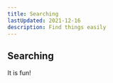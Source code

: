 ```yaml
---
title: Searching
lastUpdated: 2021-12-16
description: Find things easily
---
```


## Searching

It is fun!